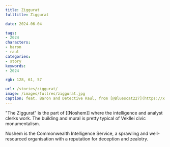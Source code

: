 ```yaml
---
title: Ziggurat
fulltitle: Ziggurat

date: 2024-06-04

tags:
- 2024
characters:
- baron
- raul
categories:
- story
keywords:
- 2024

rgb: 128, 61, 57

url: /stories/ziggurat/
image: /images/fullres/ziggurat.jpg
caption: feat. Baron and Detective Raul, from [@Bluescat227](https://x.com/@bluescat227)
---
```

"The Ziggurat" is the part of [[Noshem]] where the intelligence and analyst clerks work. The building and mural is pretty typical of Vekllei civic monumentalism.

Noshem is the Commonwealth Intelligence Service, a sprawling and well-resourced organisation with a reputation for deception and zealotry.

